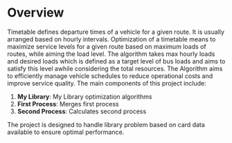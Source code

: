 # Overview

Timetable defines departure times of a vehicle for a given route. It is usually arranged based on hourly intervals. Optimization of a timetable means to maximize service levels for a given route based on maximum loads of routes, while aiming the load level. The algorithm takes max hourly loads and desired loads which is defined as a target level of bus loads and aims to satisfy this level awhile considering the total resources. The Algorithm aims to efficiently manage vehicle schedules to reduce operational costs and improve service quality. The main components of this project include:

1. **My Library**: My Library optimization algorithms
2. **First Process**: Merges first process
3. **Second Process**: Calculates second process

The project is designed to handle library problem based on card data available to ensure optimal performance.
